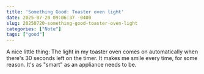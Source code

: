```yaml
---
title: 'Something Good: Toaster oven light'
date: 2025-07-20 09:06:37 -0400
slug: 20250720-something-good-toaster-oven-light
categories: ["Note"]
tags: ["good"]
---
```


A nice little thing: The light in my toaster oven comes on automatically when there's 30 seconds left on the timer. It makes me smile every time, for some reason. It's as "smart" as an appliance needs to be.
